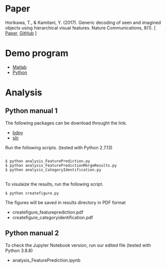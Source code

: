 # Paper
Horikawa, T., & Kamitani, Y. (2017). Generic decoding of seen and imagined objects using hierarchical visual features. Nature Communications, 8(1).
[ [Paper](https://www.nature.com/articles/ncomms15037), [GitHub](https://github.com/KamitaniLab/GenericObjectDecoding) ]
# Demo program
- [Matlab](https://github.com/KamitaniLab/GenericObjectDecoding/tree/master/code/matlab)
- [Python](https://github.com/KamitaniLab/GenericObjectDecoding/tree/master/code/python)
# Analysis
## Python manual 1
The following packages can be download throught the link.
- [bdpy](https://github.com/KamitaniLab/bdpy)
- [slir](https://github.com/KamitaniLab/slir)

Run the following scripts. 
(tested with Python 2.7.13)
<pre>
<code>
$ python analysis_FeaturePrediction.py
$ python analysis_FeaturePredictionMergeResults.py
$ python analysis_CategoryIdentification.py
</code>
</pre>
To visulaize the results, run the following script.
<pre>
<code>$ python createfigure.py</code>
</pre>

The figures will be saved in results directory in PDF format
- createfigure_featureprediction.pdf
- createfigure_categoryidentification.pdf


## Python manual 2
To check the Jupyter Notebook version, run our edited file
(tested with Python 3.8.8)
- analysis_FeaturePrediction.ipynb
